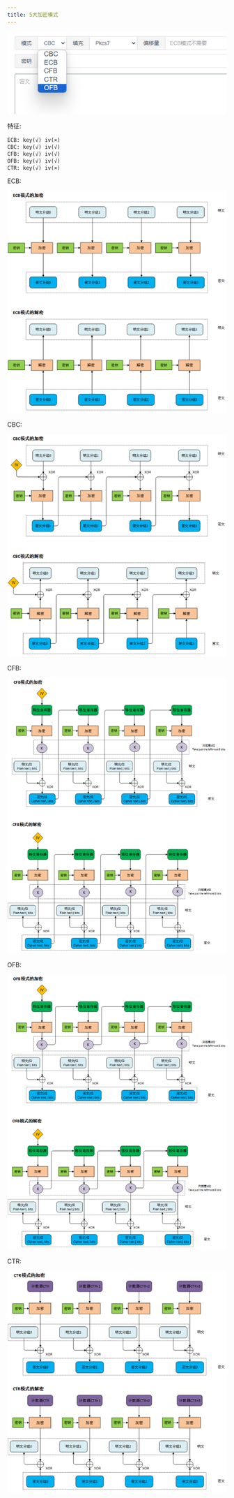 ```yaml
---
title: 5大加密模式
---
```






![image-20231124150719596](./img/image-20231124150719596.png)



特征:

```
ECB: key(√) iv(×)
CBC: key(√) iv(√)
CFB: key(√) iv(√)
OFB: key(√) iv(√)
CTR: key(√) iv(×)
```





ECB:

![image-20231124151043536](./img/image-20231124151043536.png)

CBC:

![image-20231124151100258](./img/image-20231124151100258.png)

CFB:

![image-20231124151132521](./img/image-20231124151132521.png)



OFB:

![image-20231124151146750](./img/image-20231124151146750.png)

CTR:

![image-20231124151157705](./img/image-20231124151157705.png)

